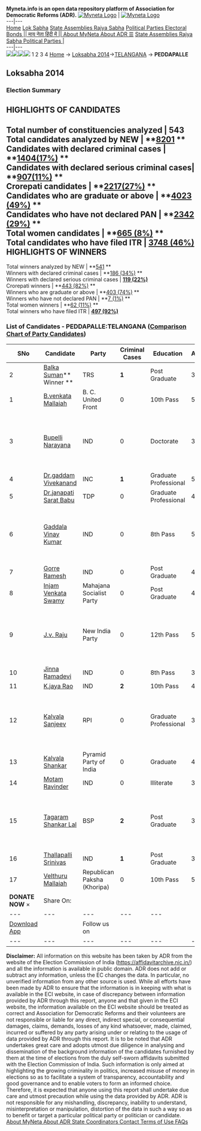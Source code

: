 **Myneta.info is an open data repository platform of Association for Democratic Reforms (ADR).**
[![Myneta Logo](https://www.myneta.info/lib/img/myneta-logo.png)](https://www.myneta.info/) | [![Myneta Logo](https://www.myneta.info/lib/img/adr-logo.png)](https://adrindia.org)  
---|---  
[Home](https://www.myneta.info/) [Lok Sabha](https://www.myneta.info/#ls "Lok Sabha") [ State Assemblies ](https://www.myneta.info/#sa "State Assemblies") [Rajya Sabha](https://www.myneta.info/#rs "Rajya Sabha") [Political Parties ](https://www.myneta.info/party "Political Parties") [ Electoral Bonds ](https://www.myneta.info/electoral_bonds "Electoral Bonds") [ || माय नेता हिंदी में || ](https://translate.google.co.in/translate?prev=hp&hl=en&js=y&u=www.myneta.info&sl=en&tl=hi&history_state0=) [ About MyNeta ](https://adrindia.org/content/about-myneta) [ About ADR ](https://adrindia.org/about-adr/who-we-are) [☰](javascript:void\(0\))
[ State Assemblies ](https://www.myneta.info/#sa "State Assemblies") [ Rajya Sabha ](https://www.myneta.info/#rs "Rajya Sabha") [ Political Parties ](https://www.myneta.info/party "Political Parties")
|   
---|---  
![](https://www.myneta.info/lib/img/banner/banner-1.png)![](https://www.myneta.info/lib/img/banner/banner-2.png)![](https://www.myneta.info/lib/img/banner/banner-3.png)![](https://www.myneta.info/lib/img/banner/banner-4.png)
1  2  3  4 
[Home](https://www.myneta.info/) → [Loksabha 2014](https://www.myneta.info/ls2014/)→[TELANGANA](https://www.myneta.info/ls2014/index.php?action=show_constituencies&state_id=36) → **PEDDAPALLE**
### 
## Loksabha 2014
###  Election Summary 
HIGHLIGHTS OF CANDIDATES  
---  
Total number of constituencies analyzed |  543   
Total candidates analyzed by NEW | **[8201](https://www.myneta.info/ls2014/index.php?action=summary&subAction=candidates_analyzed&sort=candidate#summary) **  
Candidates with declared criminal cases | **[1404(17%)](https://www.myneta.info/ls2014/index.php?action=summary&subAction=crime&sort=candidate#summary) **  
Candidates with declared serious criminal cases| **[907(11%)](https://www.myneta.info/ls2014/index.php?action=summary&subAction=serious_crime&sort=candidate#summary) **  
Crorepati candidates | **[2217(27%)](https://www.myneta.info/ls2014/index.php?action=summary&subAction=crorepati&sort=candidate#summary) **  
Candidates who are graduate or above | **[4023 (49%)](https://www.myneta.info/ls2014/index.php?action=summary&subAction=education&sort=candidate#summary) **  
Candidates who have not declared PAN | **[2342 (29%)](https://www.myneta.info/ls2014/index.php?action=summary&subAction=without_pan&sort=candidate#summary) **  
Total women candidates | **[665 (8%)](https://www.myneta.info/ls2014/index.php?action=summary&subAction=women_candidate&sort=candidate#summary) **  
Total candidates who have filed ITR | [**3748 (46%)**](https://www.myneta.info/ls2014/index.php?action=summary&subAction=filed_itr&sort=candidate#summary)  
HIGHLIGHTS OF WINNERS  
---  
Total winners analyzed by NEW | **[541](https://www.myneta.info/ls2014/index.php?action=summary&subAction=winner_analyzed&sort=candidate#summary) **  
Winners with declared criminal cases | **[186 (34%)](https://www.myneta.info/ls2014/index.php?action=summary&subAction=winner_crime&sort=candidate#summary) **  
Winners with declared serious criminal cases | **[119 (22%)](https://www.myneta.info/ls2014/index.php?action=summary&subAction=winner_serious_crime&sort=candidate#summary)**  
Crorepati winners | **[443 (82%)](https://www.myneta.info/ls2014/index.php?action=summary&subAction=winner_crorepati&sort=candidate#summary) **  
Winners who are graduate or above | **[403 (74%)](https://www.myneta.info/ls2014/index.php?action=summary&subAction=winner_education&sort=candidate#summary) **  
Winners who have not declared PAN | **[7 (1%)](https://www.myneta.info/ls2014/index.php?action=summary&subAction=winner_without_pan&sort=candidate#summary) **  
Total women winners | **[62 (11%)](https://www.myneta.info/ls2014/index.php?action=summary&subAction=winner_women&sort=candidate#summary) **  
Total winners who have filed ITR | [**497 (92%)**](https://www.myneta.info/ls2014/index.php?action=summary&subAction=winner_filed_itr&sort=candidate#summary)  
### List of Candidates - PEDDAPALLE:TELANGANA ([Comparison Chart of Party Candidates](https://www.myneta.info/ls2014/comparisonchart.php?constituency_id=2))
SNo | Candidate| Party| Criminal Cases| Education| Age| Total Assets| Liabilities  
---|---|---|---|---|---|---|---  
2  | [Balka Suman](https://www.myneta.info/ls2014/candidate.php?candidate_id=6467)** Winner ** | TRS | **1** | Post Graduate| 31 | Rs 73,51,329 ~ 73 Lacs+ | Rs 6,20,770 ~ 6 Lacs+  
1  | [B.venkata Mallaiah](https://www.myneta.info/ls2014/candidate.php?candidate_id=6449) | B. C. United Front | 0 | 10th Pass| 58 | Rs 56,25,000 ~ 56 Lacs+ | Rs 0 ~   
3  | [Bupelli Narayana](https://www.myneta.info/ls2014/candidate.php?candidate_id=6459) | IND | 0 | Doctorate| 30 | ![](https://myneta.info/image_v2.php?myneta_folder=ls2014&candidate_id=6459&col=ta) | ![](https://myneta.info/image_v2.php?myneta_folder=ls2014&candidate_id=6459&col=lia)  
4  | [Dr.gaddam Vivekanand](https://www.myneta.info/ls2014/candidate.php?candidate_id=6460) | INC | **1** | Graduate Professional| 56 | Rs 2,66,52,92,981 ~ 266 Crore+ | Rs 12,31,52,497 ~ 12 Crore+  
5  | [Dr.janapati Sarat Babu](https://www.myneta.info/ls2014/candidate.php?candidate_id=6468) | TDP | 0 | Graduate Professional| 42 | Rs 1,12,65,199 ~ 1 Crore+ | Rs 38,75,000 ~ 38 Lacs+  
6  | [Gaddala Vinay Kumar](https://www.myneta.info/ls2014/candidate.php?candidate_id=6452) | IND | 0 | 8th Pass| 56 | ![](https://myneta.info/image_v2.php?myneta_folder=ls2014&candidate_id=6452&col=ta) | ![](https://myneta.info/image_v2.php?myneta_folder=ls2014&candidate_id=6452&col=lia)  
7  | [Gorre Ramesh](https://www.myneta.info/ls2014/candidate.php?candidate_id=6466) | IND | 0 | Post Graduate| 47 | Rs 6,21,500 ~ 6 Lacs+ | Rs 2,00,000 ~ 2 Lacs+  
8  | [Injam Venkata Swamy](https://www.myneta.info/ls2014/candidate.php?candidate_id=6462) | Mahajana Socialist Party | 0 | Post Graduate| 42 | Rs 50,000 ~ 50 Thou+ | Rs 0 ~   
9  | [J.v. Raju](https://www.myneta.info/ls2014/candidate.php?candidate_id=6463) | New India Party | 0 | 12th Pass| 50 | ![](https://myneta.info/image_v2.php?myneta_folder=ls2014&candidate_id=6463&col=ta) | ![](https://myneta.info/image_v2.php?myneta_folder=ls2014&candidate_id=6463&col=lia)  
10  | [Jinna Ramadevi](https://www.myneta.info/ls2014/candidate.php?candidate_id=4550) | IND | 0 | 8th Pass| 37 | Rs 60,000 ~ 60 Thou+ | Rs 0 ~   
11  | [K.jaya Rao](https://www.myneta.info/ls2014/candidate.php?candidate_id=6456) | IND | **2** | 10th Pass| 43 | Rs 7,55,000 ~ 7 Lacs+ | Rs 0 ~   
12  | [Kalvala Sanjeev](https://www.myneta.info/ls2014/candidate.php?candidate_id=6465) | RPI | 0 | Graduate Professional| 37 | ![](https://myneta.info/image_v2.php?myneta_folder=ls2014&candidate_id=6465&col=ta) | ![](https://myneta.info/image_v2.php?myneta_folder=ls2014&candidate_id=6465&col=lia)  
13  | [Kalvala Shankar](https://www.myneta.info/ls2014/candidate.php?candidate_id=6464) | Pyramid Party of India | 0 | Graduate| 44 | Rs 6,70,000 ~ 6 Lacs+ | Rs 0 ~   
14  | [Motam Ravinder](https://www.myneta.info/ls2014/candidate.php?candidate_id=6453) | IND | 0 | Illiterate| 35 | Rs 9,00,000 ~ 9 Lacs+ | Rs 0 ~   
15  | [Tagaram Shankar Lal](https://www.myneta.info/ls2014/candidate.php?candidate_id=6450) | BSP | **2** | Post Graduate| 37 | ![](https://myneta.info/image_v2.php?myneta_folder=ls2014&candidate_id=6450&col=ta) | ![](https://myneta.info/image_v2.php?myneta_folder=ls2014&candidate_id=6450&col=lia)  
16  | [Thallapalli Srinivas](https://www.myneta.info/ls2014/candidate.php?candidate_id=6458) | IND | **1** | Post Graduate| 35 | Rs 4,20,000 ~ 4 Lacs+ | Rs 0 ~   
17  | [Velthuru Mallaiah](https://www.myneta.info/ls2014/candidate.php?candidate_id=6454) | Republican Paksha (Khoripa) | 0 | 10th Pass| 57 | Rs 21,55,000 ~ 21 Lacs+ | Rs 0 ~   
|  **DONATE NOW** × |  Share On:  | [](https://api.whatsapp.com/send?text=https%3A%2F%2Fmyneta.info%2Fpunjab2022%2Findex.php%3Faction%3Dshow_constituencies%26state_id%3D19) | [](https://www.facebook.com/sharer/sharer.php?u=https%3A%2F%2Fmyneta.info%2Fpunjab2022%2Findex.php%3Faction%3Dshow_constituencies%26state_id%3D19) | [](https://twitter.com/share?url=https%3A%2F%2Fmyneta.info%2Fpunjab2022%2Findex.php%3Faction%3Dshow_constituencies%26state_id%3D19)  
---|---|---|---|---  
| [ Download App ](https://play.google.com/store/apps/details?id=com.webrosoft.myneta1&pcampaignid=pcampaignidMKT-Other-global-all-co-prtnr-py-PartBadge-Mar2515-1) | [](https://play.google.com/store/apps/details?id=com.webrosoft.myneta1&pcampaignid=pcampaignidMKT-Other-global-all-co-prtnr-py-PartBadge-Mar2515-1) |  Follow us on  | [](https://www.facebook.com/adrindia.org/) | [](https://twitter.com/adrspeaks) | [](https://groups.google.com/g/national-election-watch?hl=en&pli=1) | [](https://www.instagram.com/adrspeaks/) | [](https://www.youtube.com/user/adrspeaks) | [](https://sharechat.com/profile/adrspeaks)  
---|---|---|---|---|---|---|---|---  
**Disclaimer:** All information on this website has been taken by ADR from the website of the Election Commission of India (https://affidavitarchive.nic.in/) and all the information is available in public domain. ADR does not add or subtract any information, unless the EC changes the data. In particular, no unverified information from any other source is used. While all efforts have been made by ADR to ensure that the information is in keeping with what is available in the ECI website, in case of discrepancy between information provided by ADR through this report, anyone and that given in the ECI website, the information available on the ECI website should be treated as correct and Association for Democratic Reforms and their volunteers are not responsible or liable for any direct, indirect special, or consequential damages, claims, demands, losses of any kind whatsoever, made, claimed, incurred or suffered by any party arising under or relating to the usage of data provided by ADR through this report. It is to be noted that ADR undertakes great care and adopts utmost due diligence in analysing and dissemination of the background information of the candidates furnished by them at the time of elections from the duly self-sworn affidavits submitted with the Election Commission of India. Such information is only aimed at highlighting the growing criminality in politics, increased misuse of money in elections so as to facilitate a system of transparency, accountability and good governance and to enable voters to form an informed choice. Therefore, it is expected that anyone using this report shall undertake due care and utmost precaution while using the data provided by ADR. ADR is not responsible for any mishandling, discrepancy, inability to understand, misinterpretation or manipulation, distortion of the data in such a way so as to benefit or target a particular political party or politician or candidate. 
[ About MyNeta ](https://adrindia.org/content/about-myneta) [ About ADR ](https://adrindia.org/about-adr/who-we-are) [ State Coordinators ](https://adrindia.org/about-adr/state-coordinators) [ Contact ](https://adrindia.org/contact-us) [ Terms of Use ](https://adrindia.org/content/adr-terms-use) [ FAQs ](https://adrindia.org/content/faqs)
